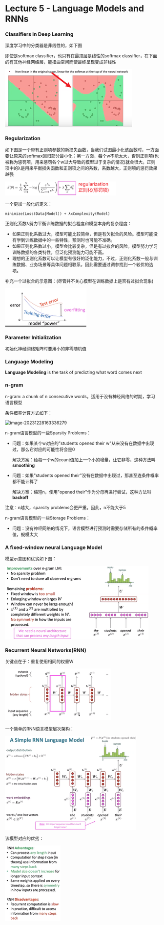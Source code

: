 # Lecture 5 - Language Models and RNNs

### Classifiers in Deep Learning

深度学习中的分类器是非线性的，如下图

即使是softmax classifier，也只有在最顶层是线性的softmax classifier，在下面的有其他神经网络层，能扭曲空间而使最终呈现变成非线性

<img src="./img/l5-NN&Softmax.png" alt="image-20231228143718635"  />

### Regularization

如下图是一个带有正则项参数的新损失函数，当我们试图最小化该函数时，一方面要让原来的softmax回归部分最小化；另一方面，每个w不能太大，否则正则项(也被称为惩罚项，用来惩罚各个w过大导致的模型过于复杂的情况)就会很大。正则项中的λ是用来平衡损失函数和正则项之间的系数，系数越大，正则项的惩罚效果越强

![image-20231228151721448](./img/l5-Regularization.png)

一个更加一般化的定义：

```
minimize(Loss(Data|Model)) + λxComplexity(Model)
```

正则化系数λ努力平衡训练数据的拟合程度和模型本身的复杂程度：

- 如果正则化系数过大，模型可能比较简单，但是有欠拟合的风险。模型可能没有学到训练数据中的一些特性，预测时也可能不准确。
- 如果正则化系数过小，模型会比较复杂，但是有过拟合的风险。模型努力学习训练数据的各类特性，但泛化预测能力可能不高。
- 理想的正则化系数可以让模型有很好的泛化能力，不过，正则化系数一般与训练数据、业务场景等具体问题相联系，因此需要通过调参找到一个较优的选项。

补充一个过拟合的示意图：(尽管并不关心模型在训练数据上是否有过拟合现象)

![image-20231228152856813](./img/l5-overfitting.png)

### Parameter Initialization

初始化神经网络矩阵时要用小的非零随机值

### Language Modeling

**Language Modeling** is the task of predicting what word comes next

### n-gram

n-gram: a chunk of n consecutive words。适用于没有神经网络的时期，学习语言模型

条件概率计算方式如下：

![image-20231228163336279](C:\Users\Administrator\Desktop\CS224N\img\l5-n_gram.png)

n-gram语言模型的一些Sparsity Problems：

- 问题：如果某个w对应的"students opened their w"从来没有在数据中出现过，那么它对应的可能性将会是0

  解决方案：给每一个w的count值加上一个小的增量，让它非零，这种方法叫**smoothing**

- 问题：如果"students opened their"没有在数据中出现过，那甚至连条件概率都不能计算了

  解决方案：缩短n，使用"opened their"作为分母再进行尝试，这种方法叫**backoff**

注意：n越大，sparsity problems会更严重。因此，n不能大于5

n-gram语言模型的一些Storage Problems：

- 问题：没有神经网络的情况下，语言模型进行预测时需要存储所有的条件概率值，规模太大

### A fixed-window neural Language Model

 模型示意图和优劣如下图：

![image-20231228170524984](./img/l5-A_fixed-window_neural_language_model.png)

### Recurrent Neural Networks(RNN)

关键点在于：重复使用相同的权重W

![image-20231228171052768](./img/l5-RNN.png)

一个简单的RNN语言模型层次架构：

<img src="./img/l5-RNN_Language_Model.png" alt="image-20231228171619087" style="zoom: 50%;" />

该模型对应的优劣：

![image-20231228171957400](./img/l5-RNN_Language_Model(2).png)